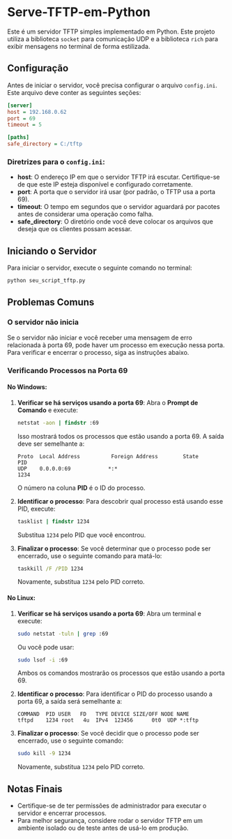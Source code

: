 
# Serve-TFTP-em-Python

Este é um servidor TFTP simples implementado em Python. Este projeto utiliza a biblioteca `socket` para comunicação UDP e a biblioteca `rich` para exibir mensagens no terminal de forma estilizada.

## Configuração

Antes de iniciar o servidor, você precisa configurar o arquivo `config.ini`. Este arquivo deve conter as seguintes seções:

```ini
[server]
host = 192.168.0.62
port = 69
timeout = 5

[paths]
safe_directory = C:/tftp
```

### Diretrizes para o `config.ini`:
- **host**: O endereço IP em que o servidor TFTP irá escutar. Certifique-se de que este IP esteja disponível e configurado corretamente.
- **port**: A porta que o servidor irá usar (por padrão, o TFTP usa a porta 69).
- **timeout**: O tempo em segundos que o servidor aguardará por pacotes antes de considerar uma operação como falha.
- **safe_directory**: O diretório onde você deve colocar os arquivos que deseja que os clientes possam acessar.

## Iniciando o Servidor

Para iniciar o servidor, execute o seguinte comando no terminal:

```bash
python seu_script_tftp.py
```

## Problemas Comuns

### O servidor não inicia

Se o servidor não iniciar e você receber uma mensagem de erro relacionada à porta 69, pode haver um processo em execução nessa porta. Para verificar e encerrar o processo, siga as instruções abaixo.

### Verificando Processos na Porta 69

#### No Windows:

1. **Verificar se há serviços usando a porta 69**:
   Abra o **Prompt de Comando** e execute:

   ```cmd
   netstat -aon | findstr :69
   ```

   Isso mostrará todos os processos que estão usando a porta 69. A saída deve ser semelhante a:

   ```
   Proto  Local Address          Foreign Address        State           PID
   UDP    0.0.0.0:69            *:*                                    1234
   ```

   O número na coluna **PID** é o ID do processo.

2. **Identificar o processo**:
   Para descobrir qual processo está usando esse PID, execute:

   ```cmd
   tasklist | findstr 1234
   ```

   Substitua `1234` pelo PID que você encontrou.

3. **Finalizar o processo**:
   Se você determinar que o processo pode ser encerrado, use o seguinte comando para matá-lo:

   ```cmd
   taskkill /F /PID 1234
   ```

   Novamente, substitua `1234` pelo PID correto.

#### No Linux:

1. **Verificar se há serviços usando a porta 69**:
   Abra um terminal e execute:

   ```bash
   sudo netstat -tuln | grep :69
   ```

   Ou você pode usar:

   ```bash
   sudo lsof -i :69
   ```

   Ambos os comandos mostrarão os processos que estão usando a porta 69.

2. **Identificar o processo**:
   Para identificar o PID do processo usando a porta 69, a saída será semelhante a:

   ```
   COMMAND  PID USER   FD   TYPE DEVICE SIZE/OFF NODE NAME
   tftpd    1234 root   4u  IPv4  123456      0t0  UDP *:tftp
   ```

3. **Finalizar o processo**:
   Se você decidir que o processo pode ser encerrado, use o seguinte comando:

   ```bash
   sudo kill -9 1234
   ```

   Novamente, substitua `1234` pelo PID correto.

## Notas Finais

- Certifique-se de ter permissões de administrador para executar o servidor e encerrar processos.
- Para melhor segurança, considere rodar o servidor TFTP em um ambiente isolado ou de teste antes de usá-lo em produção.
